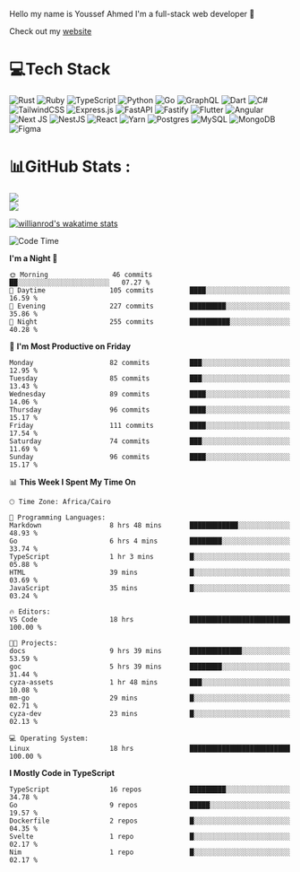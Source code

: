 Hello my name is Youssef Ahmed I'm a full-stack web developer 👋

Check out my [website](https://youssefahmed.vercel.app)
 
# 💻Tech Stack

![Rust](https://img.shields.io/badge/rust-%23000000.svg?style=for-the-badge&logo=rust&logoColor=white) ![Ruby](https://img.shields.io/badge/ruby-%23CC342D.svg?style=for-the-badge&logo=ruby&logoColor=white) ![TypeScript](https://img.shields.io/badge/typescript-%23007ACC.svg?style=for-the-badge&logo=typescript&logoColor=white) ![Python](https://img.shields.io/badge/python-3670A0?style=for-the-badge&logo=python&logoColor=ffdd54) ![Go](https://img.shields.io/badge/go-%2300ADD8.svg?style=for-the-badge&logo=go&logoColor=white) ![GraphQL](https://img.shields.io/badge/-GraphQL-E10098?style=for-the-badge&logo=graphql&logoColor=white) ![Dart](https://img.shields.io/badge/dart-%230175C2.svg?style=for-the-badge&logo=dart&logoColor=white) ![C#](https://img.shields.io/badge/c%23-%23239120.svg?style=for-the-badge&logo=c-sharp&logoColor=white) ![TailwindCSS](https://img.shields.io/badge/tailwindcss-%2338B2AC.svg?style=for-the-badge&logo=tailwind-css&logoColor=white) ![Express.js](https://img.shields.io/badge/express.js-%23404d59.svg?style=for-the-badge&logo=express&logoColor=%2361DAFB) ![FastAPI](https://img.shields.io/badge/FastAPI-005571?style=for-the-badge&logo=fastapi) ![Fastify](https://img.shields.io/badge/fastify-%23000000.svg?style=for-the-badge&logo=fastify&logoColor=white) ![Flutter](https://img.shields.io/badge/Flutter-%2302569B.svg?style=for-the-badge&logo=Flutter&logoColor=white) ![Angular](https://img.shields.io/badge/angular-%23DD0031.svg?style=for-the-badge&logo=angular&logoColor=white) ![Next JS](https://img.shields.io/badge/Next-black?style=for-the-badge&logo=next.js&logoColor=white) ![NestJS](https://img.shields.io/badge/nestjs-%23E0234E.svg?style=for-the-badge&logo=nestjs&logoColor=white) ![React](https://img.shields.io/badge/react-%2320232a.svg?style=for-the-badge&logo=react&logoColor=%2361DAFB) ![Yarn](https://img.shields.io/badge/yarn-%232C8EBB.svg?style=for-the-badge&logo=yarn&logoColor=white) ![Postgres](https://img.shields.io/badge/postgres-%23316192.svg?style=for-the-badge&logo=postgresql&logoColor=white) ![MySQL](https://img.shields.io/badge/mysql-%2300f.svg?style=for-the-badge&logo=mysql&logoColor=white) ![MongoDB](https://img.shields.io/badge/MongoDB-%234ea94b.svg?style=for-the-badge&logo=mongodb&logoColor=white)     ![Figma](https://img.shields.io/badge/figma-%23F24E1E.svg?style=for-the-badge&logo=figma&logoColor=white)

# 📊GitHub Stats :

![](https://github-readme-stats.vercel.app/api?username=joetifa2003&theme=tokyonight&hide_border=false&include_all_commits=false&count_private=false)<br/>
![](https://github-readme-streak-stats.herokuapp.com/?user=joetifa2003&theme=tokyonight&hide_border=false)<br/>

[![willianrod's wakatime stats](https://github-readme-stats.vercel.app/api/wakatime?username=joetifa2003&layout=compact)](https://github.com/anuraghazra/github-readme-stats)
<!--START_SECTION:waka-->
![Code Time](http://img.shields.io/badge/Code%20Time-1%2C036%20hrs%2057%20mins-blue)

**I'm a Night 🦉** 

```text
🌞 Morning                46 commits          ██░░░░░░░░░░░░░░░░░░░░░░░   07.27 % 
🌆 Daytime                105 commits         ████░░░░░░░░░░░░░░░░░░░░░   16.59 % 
🌃 Evening                227 commits         █████████░░░░░░░░░░░░░░░░   35.86 % 
🌙 Night                  255 commits         ██████████░░░░░░░░░░░░░░░   40.28 % 
```
📅 **I'm Most Productive on Friday** 

```text
Monday                   82 commits          ███░░░░░░░░░░░░░░░░░░░░░░   12.95 % 
Tuesday                  85 commits          ███░░░░░░░░░░░░░░░░░░░░░░   13.43 % 
Wednesday                89 commits          ████░░░░░░░░░░░░░░░░░░░░░   14.06 % 
Thursday                 96 commits          ████░░░░░░░░░░░░░░░░░░░░░   15.17 % 
Friday                   111 commits         ████░░░░░░░░░░░░░░░░░░░░░   17.54 % 
Saturday                 74 commits          ███░░░░░░░░░░░░░░░░░░░░░░   11.69 % 
Sunday                   96 commits          ████░░░░░░░░░░░░░░░░░░░░░   15.17 % 
```


📊 **This Week I Spent My Time On** 

```text
🕑︎ Time Zone: Africa/Cairo

💬 Programming Languages: 
Markdown                 8 hrs 48 mins       ████████████░░░░░░░░░░░░░   48.93 % 
Go                       6 hrs 4 mins        ████████░░░░░░░░░░░░░░░░░   33.74 % 
TypeScript               1 hr 3 mins         █░░░░░░░░░░░░░░░░░░░░░░░░   05.88 % 
HTML                     39 mins             █░░░░░░░░░░░░░░░░░░░░░░░░   03.69 % 
JavaScript               35 mins             █░░░░░░░░░░░░░░░░░░░░░░░░   03.24 % 

🔥 Editors: 
VS Code                  18 hrs              █████████████████████████   100.00 % 

🐱‍💻 Projects: 
docs                     9 hrs 39 mins       █████████████░░░░░░░░░░░░   53.59 % 
goc                      5 hrs 39 mins       ████████░░░░░░░░░░░░░░░░░   31.44 % 
cyza-assets              1 hr 48 mins        ███░░░░░░░░░░░░░░░░░░░░░░   10.08 % 
mm-go                    29 mins             █░░░░░░░░░░░░░░░░░░░░░░░░   02.71 % 
cyza-dev                 23 mins             █░░░░░░░░░░░░░░░░░░░░░░░░   02.13 % 

💻 Operating System: 
Linux                    18 hrs              █████████████████████████   100.00 % 
```

**I Mostly Code in TypeScript** 

```text
TypeScript               16 repos            █████████░░░░░░░░░░░░░░░░   34.78 % 
Go                       9 repos             █████░░░░░░░░░░░░░░░░░░░░   19.57 % 
Dockerfile               2 repos             █░░░░░░░░░░░░░░░░░░░░░░░░   04.35 % 
Svelte                   1 repo              █░░░░░░░░░░░░░░░░░░░░░░░░   02.17 % 
Nim                      1 repo              █░░░░░░░░░░░░░░░░░░░░░░░░   02.17 % 
```




<!--END_SECTION:waka-->
